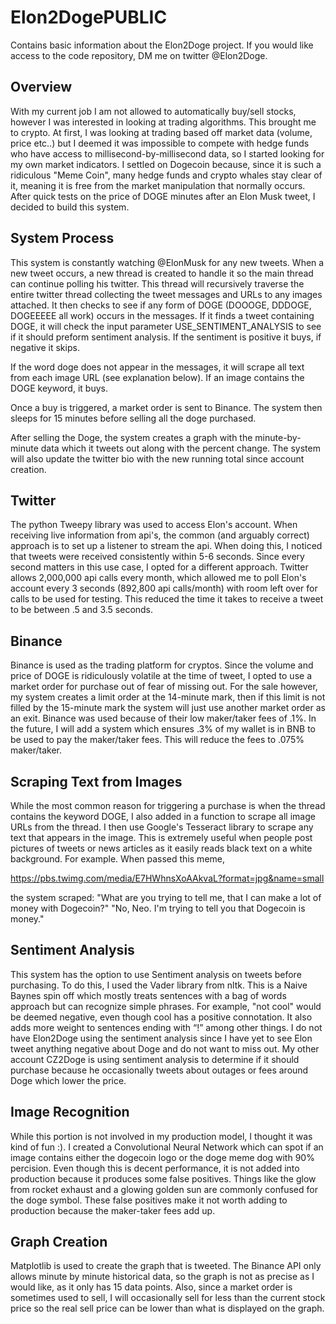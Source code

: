 # Elon2DogePUBLIC
Contains basic information about the Elon2Doge project. If you would like access to the code repository, DM me on twitter @Elon2Doge.

## Overview
With my current job I am not allowed to automatically buy/sell stocks, however I was interested in looking at trading algorithms. This brought me to crypto. At first, I was looking at trading based off market data (volume, price etc..) but I deemed it was impossible to compete with hedge funds who have access to millisecond-by-millisecond data, so I started looking for my own market indicators. I settled on Dogecoin because, since it is such a ridiculous "Meme Coin", many hedge funds and crypto whales stay clear of it, meaning it is free from the market manipulation that normally occurs. After quick tests on the price of DOGE minutes after an Elon Musk tweet, I decided to build this system.

## System Process
This system is constantly watching @ElonMusk for any new tweets. When a new tweet occurs, a new thread is created to handle it so the main thread can continue polling his twitter. This thread will recursively traverse the entire twitter thread collecting the tweet messages and URLs to any images attached. It then checks to see if any form of DOGE (DOOOGE, DDDOGE, DOGEEEEE all work) occurs in the messages. If it finds a tweet containing DOGE, it will check the input parameter USE_SENTIMENT_ANALYSIS to see if it should preform sentiment analysis. If the sentiment is positive it buys, if negative it skips. 

If the word doge does not appear in the messages, it will scrape all text from each image URL (see explanation below). If an image contains the DOGE keyword, it buys.

Once a buy is triggered, a market order is sent to Binance. The system then sleeps for 15 minutes before selling all the doge purchased.

After selling the Doge, the system creates a graph with the minute-by-minute data which it tweets out along with the percent change. The system will also update the twitter bio with the new running total since account creation.

## Twitter
The python Tweepy library was used to access Elon's account. When receiving live information from api's, the common (and arguably correct) approach is to set up a listener to stream the api. When doing this, I noticed that tweets were received consistently within 5-6 seconds. Since every second matters in this use case, I opted for a different approach. Twitter allows 2,000,000 api calls every month, which allowed me to poll Elon's account every 3 seconds (892,800 api calls/month) with room left over for calls to be used for testing. This reduced the time it takes to receive a tweet to be between .5 and 3.5 seconds.

## Binance
Binance is used as the trading platform for cryptos. Since the volume and price of DOGE is ridiculously volatile at the time of tweet, I opted to use a market order for purchase out of fear of missing out. For the sale however, my system creates a limit order at the 14-minute mark, then if this limit is not filled by the 15-minute mark the system will just use another market order as an exit. Binance was used because of their low maker/taker fees of .1%. In the future, I will add a system which ensures .3% of my wallet is in BNB to be used to pay the maker/taker fees. This will reduce the fees to .075% maker/taker.

## Scraping Text from Images
While the most common reason for triggering a purchase is when the thread contains the keyword DOGE, I also added in a function to scrape all image URLs from the thread. I then use Google's Tesseract library to scrape any text that appears in the image. This is extremely useful when people post pictures of tweets or news articles as it easily reads black text on a white background.
For example. When passed this meme,

https://pbs.twimg.com/media/E7HWhnsXoAAkvaL?format=jpg&name=small

the system scraped: 
"What are you trying to tell me, that I can make a lot of money with Dogecoin?"
"No, Neo. I'm trying to tell you that Dogecoin is money."

## Sentiment Analysis
This system has the option to use Sentiment analysis on tweets before purchasing. To do this, I used the Vader library from nltk. This is a Naive Baynes spin off which mostly treats sentences with a bag of words approach but can recognize simple phrases. For example, "not cool" would be deemed negative, even though cool has a positive connotation. It also adds more weight to sentences ending with “!” among other things. I do not have Elon2Doge using the sentiment analysis since I have yet to see Elon tweet anything negative about Doge and do not want to miss out. My other account CZ2Doge is using sentiment analysis to determine if it should purchase because he occasionally tweets about outages or fees around Doge which lower the price.

## Image Recognition
While this portion is not involved in my production model, I thought it was kind of fun :). I created a Convolutional Neural Network which can spot if an image contains either the dogecoin logo or the doge meme dog with 90% percision. Even though this is decent performance, it is not added into production because it produces some false positives. Things like the glow from rocket exhaust and a glowing golden sun are commonly confused for the doge symbol. These false positives make it not worth adding to production because the maker-taker fees add up.

## Graph Creation
Matplotlib is used to create the graph that is tweeted. The Binance API only allows minute by minute historical data, so the graph is not as precise as I would like, as it only has 15 data points. Also, since a market order is sometimes used to sell, I will occasionally sell for less than the current stock price so the real sell price can be lower than what is displayed on the graph.


